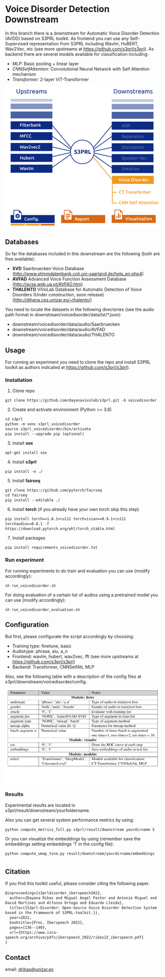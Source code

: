 # Voice Disorder Detection Downstream 
In this branch there is a downstream for Automatic Voice Disorder Detection (AVDD) based on S3PRL toolkit. As frontend you can use any Self-Supervised representation from S3PRL including Wavlm, HuBERT, Wav2Vec, etc (see more upstreams at https://github.com/s3prl/s3prl). As backend there are several models available for classification including: 
* *MLP:* Basic pooling + linear layer
* *CNNSelfAttention:* Convolutional Neural Network with Self Attention mechanism
* *Transformer:* 2-layer ViT-Transformer

<p align="center">
    <img src="./file/S3PRL-disorder.png" width="500"/>
    <br>
</p>

## Databases 

So far the databases included in this downstream are the following (both are free available):
* **SVD** Saarbruecken Voice Database 
(http://www.stimmdatenbank.coli.uni-saarland.de/help_en.php4)
* **AVFAD** Advanced Voice Function Assessment Database 
(http://acsa.web.ua.pt/AVFAD.htm)
* **THALENTO** ViVoLab Database for Automatic Detection of Voice Disorders (Under construction, soon release)
(http://dihana.cps.unizar.es/~thalento/)

You need to locate the datasets in the following directories (see the audio path format in downstream/voicedisorder/data/lst/*.json): 
- downstream/voicedisorder/data/audio/Saarbruecken
- downstream/voicedisorder/data/audio/AVFAD
- downstream/voicedisorder/data/audio/THALENTO

## Usage
For running an experiment you need to clone the repo and install S3PRL toolkit as authors indicated at https://github.com/s3prl/s3prl).

### Installation
1. Clone repo

```
git clone https://github.com/dayanavivolab/s3prl.git -b voicedisorder
```

2. Create and activate environment (Python >= 3.6)

``` 
cd s3prl
python -m venv s3prl_voicedisorder
source s3prl_voicedisorder/bin/activate
pip install --upgrade pip (optional)
```

3. Install **sox** 

```
apt-get install sox
```
4. Install **s3prl**

```
pip install -e ./
```

5. Install **fairseq**

```
git clone https://github.com/pytorch/fairseq
cd fairseq
pip install --editable ./
```

6. Install **torch** (if you already have your own torch skip this step)

```
pip install torch==1.8.1+cu111 torchvision==0.9.1+cu111 torchaudio==0.8.1 -f https://download.pytorch.org/whl/torch_stable.html
```

7. Install packages
```
pip install requirements_voicedisorder.txt
```

### Run experiment
For running experiments to do train and evaluation you can use (modify accordingly):   
```
sh run_voicedisorder.sh 
```

For doing evaluation of a certain list of audios using a pretrained model you can use (modify accordingly):   
```
sh run_voicedisorder_evaluation.sh 
```

## Configuration
But first, please configurate the script accordingly by choosing: 
* Training type: finetune, basic
* Audiotype: phrase, aiu, a_n
* Frontend: wavlm, hubert, wav2vec, fft (see more upstreams at https://github.com/s3prl/s3prl)
* Backend: Transformer, CNNSelfAtt, MLP

Also, see the following table with a description of the config files at s3prl/downstream/voicedisorder/config.

<p align="center">
    <img src="./file/S3PRL-disorder-config.png" width="550"/>
</p>

### Results
Experimental results are located in s3prl/result/downstream/yourfoldername.

Also you can get several system performance metrics by using: 
```
python compute_metrics_full.py s3prl/result/downstream yourdirname 5
```
Or you can visualize the embeddings by using (remember save the embeddings setting embeddings '1' in the config file): 
```
python compute_umap_tsne.py result/downstream/yourdirname/embeddings
```
# 

## Citation

If you find this toolkit useful, please consider citing the following paper.
```
@inproceedings{s3prldisorder_iberspeech2022,
  author={Dayana Ribas and Miguel Angel Pastor and Antonio Miguel and David Martinez and Alfonso Ortega and Eduardo Lleida},
  title={{S3prl-Disorder: Open-Source Voice Disorder Detection System based in the Framework of S3PRL-toolkit.}},
  year=2022,
  booktitle={Proc. Iberspeech 2022},
  pages={136--140},
  url={https://www.isca-speech.org/archive/pdfs/iberspeech_2022/ribas22_iberspeech.pdf}
}
```

## Contact
email: dribas@unizar.es
